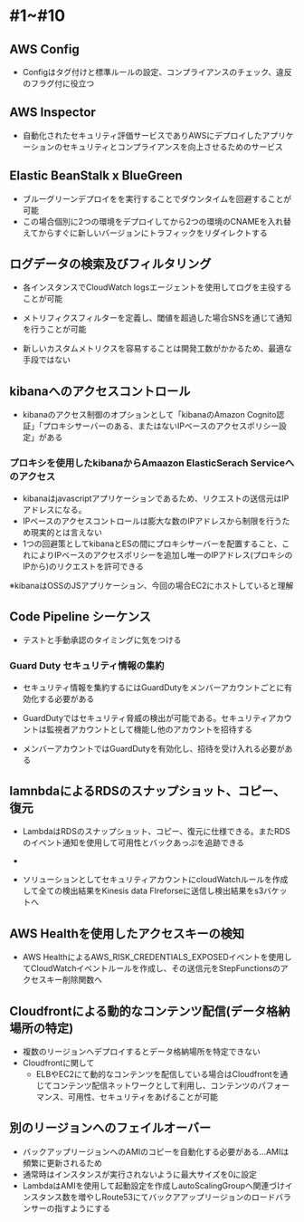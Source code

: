 # #1~#10

## AWS Config
- Configはタグ付けと標準ルールの設定、コンプライアンスのチェック、違反のフラグ付に役立つ

## AWS Inspector
- 自動化されたセキュリティ評価サービスでありAWSにデプロイしたアプリケーションのセキュリティとコンプライアンスを向上させるためのサービス


## Elastic BeanStalk x BlueGreen
- ブルーグリーンデプロイをを実行することでダウンタイムを回避することが可能
- この場合個別に2つの環境をデプロイしてから2つの環境のCNAMEを入れ替えてからすぐに新しいバージョンにトラフィックをリダイレクトする

## ログデータの検索及びフィルタリング
- 各インスタンスでCloudWatch logsエージェントを使用してログを主役することが可能
- メトリフィクスフィルターを定義し、閾値を超過した場合SNSを通じて通知を行うことが可能

- 新しいカスタムメトリクスを容易することは開発工数がかかるため、最適な手段ではない

## kibanaへのアクセスコントロール
- kibanaのアクセス制御のオプションとして「kibanaのAmazon Cognito認証」「プロキシサーバーのある、またはないIPベースのアクセスポリシー設定」がある

### プロキシを使用したkibanaからAmaazon ElasticSerach Serviceへのアクセス
- kibanaはjavascriptアプリケーションであるため、リクエストの送信元はIPアドレスになる。
- IPベースのアクセスコントロールは膨大な数のIPアドレスから制限を行うため現実的とは言えない
- 1つの回避策としてkibanaとESの間にプロキシサーバーを配置すること、これによりIPベースのアクセスポリシーを追加し唯一のIPアドレス(プロキシのIPから)のリクエストを許可できる

※kibanaはOSSのJSアプリケーション、今回の場合EC2にホストしていると理解

## Code Pipeline シーケンス
- テストと手動承認のタイミングに気をつける

### Guard Duty セキュリティ情報の集約
- セキュリティ情報を集約するにはGuardDutyをメンバーアカウントごとに有効化する必要がある

- GuardDutyではセキュリティ脅威の検出が可能である。セキュリティアカウントは監視者アカウントとして機能し他のアカウントを招待する
- メンバーアカウントではGuardDutyを有効化し、招待を受け入れる必要がある

## lamnbdaによるRDSのスナップショット、コピー、復元
- LambdaはRDSのスナップショット、コピー、復元に仕様できる。またRDSのイベント通知を使用して可用性とバックあっぷを追跡できる
- 

- ソリューションとしてセキュリティアカウントにcloudWatchルールを作成して全ての検出結果をKinesis data FIreforseに送信し検出結果をs3バケットへ

## AWS Healthを使用したアクセスキーの検知
- AWS HealthによるAWS_RISK_CREDENTIALS_EXPOSEDイベントを使用してCloudWatchイベントルールを作成し、その送信元をStepFunctionsのアクセスキー削除関数へ

## Cloudfrontによる動的なコンテンツ配信(データ格納場所の特定)
- 複数のリージョンへデプロイするとデータ格納場所を特定できない
- Cloudfrontに関して
  - ELBやEC2にて動的なコンテンツを配信している場合はCloudfrontを通じてコンテンツ配信ネットワークとして利用し、コンテンツのパフォーマンス、可用性、セキュリティをあげることが可能
 
## 別のリージョンへのフェイルオーバー
- バックアップリージョンへのAMIのコピーを自動化する必要がある...AMIは頻繁に更新されるため
- 通常時はインスタンスが実行されないように最大サイズを0に設定
- LambdaはAMIを使用して起動設定を作成しautoScalingGroupへ関連づけインスタンス数を増やしRoute53にてバックアアップリージョンのロードバランサーの指すようにする

